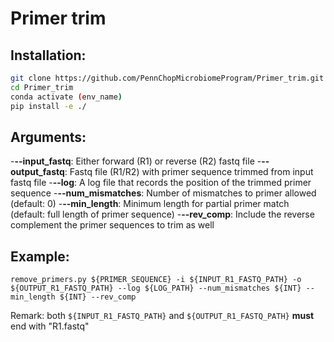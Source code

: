 # Primer trim

## Installation:
```bash
git clone https://github.com/PennChopMicrobiomeProgram/Primer_trim.git
cd Primer_trim
conda activate (env_name)
pip install -e ./
```

## Arguments:
-**--input_fastq**: Either forward (R1) or reverse (R2) fastq file
-**--output_fastq**: Fastq file (R1/R2) with primer sequence trimmed from input fastq file
-**--log**: A log file that records the position of the trimmed primer sequence
-**--num_mismatches**: Number of mismatches to primer allowed (default: 0)
-**--min_length**: Minimum length for partial primer match (default: full length of primer sequence)
-**--rev_comp**: Include the reverse complement the primer sequences to trim as well

## Example:
```
remove_primers.py ${PRIMER_SEQUENCE} -i ${INPUT_R1_FASTQ_PATH} -o ${OUTPUT_R1_FASTQ_PATH} --log ${LOG_PATH} --num_mismatches ${INT} --min_length ${INT} --rev_comp
```

Remark: both `${INPUT_R1_FASTQ_PATH}` and `${OUTPUT_R1_FASTQ_PATH}` __must__ end with "R1.fastq"